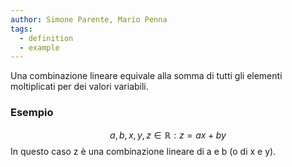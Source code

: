 ```yaml
---
author: Simone Parente, Mario Penna
tags:
  - definition
  - example
---
```

Una combinazione lineare equivale alla somma di tutti gli elementi moltiplicati per dei valori variabili.
### Esempio
$$a,b,x,y,z \in \mathbb{R} : z=ax+by$$
In questo caso z è una combinazione lineare di a e b (o di x e y).